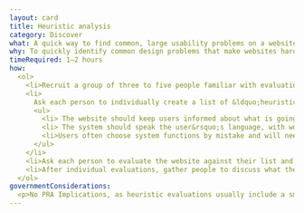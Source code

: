 ```yaml
---
layout: card
title: Heuristic analysis
category: Discover
what: A quick way to find common, large usability problems on a website.
why: To quickly identify common design problems that make websites hard to use without conducting more involved user research.
timeRequired: 1–2 hours
how:
  <ol>
    <li>Recruit a group of three to five people familiar with evaluation methods. These people are not necessarily designers, but are familiar with common usability best practices. They are usually not users.</li>  
    <li>
      Ask each person to individually create a list of &ldquo;heuristics&rdquo; or general usability best practices. Examples of heuristics from Nielsen&rsquo;s &ldquo;10 Usability Heuristics for User Interface Design&rdquo; include&#58;
      <ul>
        <li> The website should keep users informed about what is going on, through appropriate feedback within reasonable time.</li>
        <li> The system should speak the user&rsquo;s language, with words, phrases and concepts familiar to the user, rather than system-oriented terms.</li>
        <li>Users often choose system functions by mistake and will need a clearly marked &ldquo;emergency exit&rdquo; to leave the unwanted state without having to go through an extended dialogue.</li>
      </ul>
    </li>
    <li>Ask each person to evaluate the website against their list and write down possible problems.</li>
    <li>After individual evaluations, gather people to discuss what they found and prioritize potential problems.</li>
  </ol>
governmentConsiderations:
  <p>No PRA Implications, as heuristic evaluations usually include a small number of evaluators. If conducted with nine or fewer members of the public, the PRA does not apply, 5 CFR 1320.5(c)4. If participants are employees, the PRA does not apply. See the methods for <a href="/recruiting">Recruiting</a> and <a href="/privacy">Privacy</a> for more tips on taking input from the public.</p>
---
```

